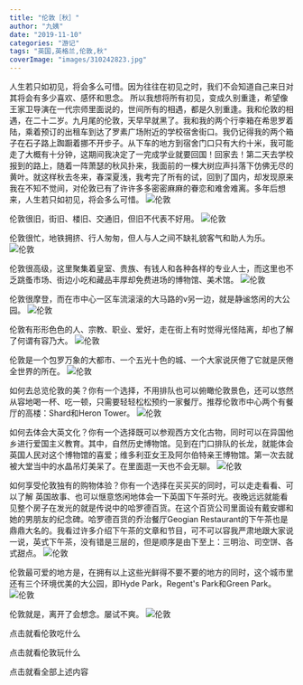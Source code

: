 ```yaml
---
title: "伦敦［秋］"
author: "九姨"
date: "2019-11-10"
categories: "游记"
tags: "英国,英格兰,伦敦,秋"
coverImage: "images/310242823.jpg"
---
```


人生若只如初见，将会多么可惜。因为往往在初见之时，我们不会知道自己来日对其将会有多少喜欢、感怀和思念。 所以我想将所有初见，变成久别重逢，希望像王家卫导演在一代宗师里面说的，世间所有的相遇，都是久别重逢。我和伦敦的相遇，在二十二岁。九月尾的伦敦，天早早就黑了。我和我的两个行李箱在希思罗着陆，乘着预订的出租车到达了罗素广场附近的学校宿舍街口。我仍记得我的两个箱子在石子路上踟蹰着挪不开步子。从下车的地方到宿舍门口只有大约十米，我可能走了大概有十分钟，这期间我决定了一完成学业就要回国！回家去！第二天去学校报到的路上，随着一阵萧瑟的秋风扑来，我面前的一棵大树应声抖落下仿佛无尽的黄叶。就这样秋去冬来，春深夏浅，我考完了所有的试，回到了国内，却发现原来我在不知不觉间，对伦敦已有了许许多多密密麻麻的眷恋和难舍难离。多年后想来，人生若只如初见，将会多么可惜。
![伦敦](images/1897973720.jpg)

伦敦很旧，街旧、楼旧、交通旧，但旧不代表不好用。
![伦敦](images/611877824.jpg)

伦敦很忙，地铁拥挤、行人匆匆，但人与人之间不缺礼貌客气和助人为乐。
![伦敦](images/IMG_20120729_115019.jpg)

伦敦很高级，这里聚集着皇室、贵族、有钱人和各种各样的专业人士，而这里也不乏跳蚤市场、街边小吃和藏品丰厚却免费进场的博物馆、美术馆。
![伦敦](images/2082827365.jpg)

伦敦很摩登，而在市中心一区车流滚滚的大马路的v另一边，就是静谧悠闲的大公园。
![伦敦](images/262473853.jpg)

伦敦有形形色色的人、宗教、职业、爱好，走在街上有时觉得光怪陆离，却也了解了何谓有容乃大。
![伦敦](images/IMG_20140823_154841.jpg)

伦敦是一个包罗万象的大都市、一个五光十色的城、一个大家说厌倦了它就是厌倦全世界的所在。 
![伦敦](images/coverimageIMG_20170701_214925_1.jpg)

如何去总览伦敦的美？你有一个选择，不用排队也可以俯瞰伦敦景色，还可以悠然从容地喝一杯、吃一顿，只需要轻轻松松预约一家餐厅。推荐伦敦市中心两个有餐厅的高楼：Shard和Heron Tower。 
![伦敦](images/1837729748.jpg)

如何去体会大英文化？你有一个选择既可以参观西方文化古物，同时可以在异国他乡进行爱国主义教育。其中，自然历史博物馆。见到在门口排队的长龙，就能体会英国人民对这个博物馆的喜爱；维多利亚女王及阿尔伯特亲王博物馆。第一次去就被大堂当中的水晶吊灯美呆了。在里面逛一天也不会无聊。
![伦敦](images/1863606397.jpg)

如何享受伦敦独有的购物体验？你有一个选择在买买买的同时，可以走走看看、可以了解 英国故事、也可以惬意悠闲地体会一下英国下午茶时光。夜晚远远就能看见整个房子在发光的就是传说中的哈罗德百货。在这个百货公司里面设有戴安娜和她的男朋友的纪念碑。哈罗德百货的乔治餐厅Geogian Restaurant的下午茶也是鼎鼎大名的。我看过许多介绍下午茶的文章和节目，可不可以容我严肃地跟大家说一说，英式下午茶，没有错是三层的，但是顺序是由下至上：三明治、司空饼、各式甜点。
![伦敦](images/P1000647.jpg)

伦敦最可爱的地方是，在拥有以上这些光鲜得不要不要的地方的同时，这个城市里还有三个环境优美的大公园，即Hyde Park，Regent's Park和Green Park。
![伦敦](images/20190120.jpg)

伦敦就是，离开了会想念。屡试不爽。 
![伦敦](images/310242823.jpg)


点击就看伦敦吃什么

点击就看伦敦玩什么

点击就看全部上述内容
